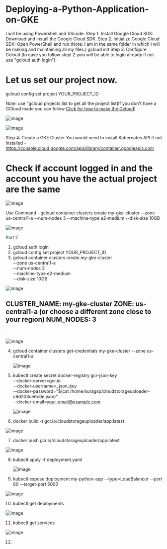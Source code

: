 # Deploying-a-Python-Application-on-GKE
I will be using Powershell and VScode.
Step 1. Install Google Cloud SDK: Download and install the Google Cloud SDK.
Step 2. Initialize Google Cloud SDK: Open PowerShell and run:(Note: I am in the same folder in which i will be making and maintaining all my files.)
        gcloud init
Step 3.  Configure Gcloud (In case you follow stepl 2 yoiu will be able to login already if not use "gcloud auth login")
<h1>Let us set our project now.</h1> gcloud config set project YOUR_PROJECT_ID 

Note: use "gcloud projects list to get all the project list(If you don't have a GCloud made you can follow <a href="https://github.com/suragsp/Microservice-GCP">Click for how to make the Gcloud</a>)

![image](https://github.com/suragsp/Deploying-a-Python-Application-on-GKE/assets/104720115/4932721e-e90c-450b-a4a1-67a7ddee483b)

![image](https://github.com/suragsp/Deploying-a-Python-Application-on-GKE/assets/104720115/d42ae2aa-6a7a-4043-944f-db76c496ba6e)

Step 4: Create a GKE Cluster
You would need to install Kubernates API if not Installed - https://console.cloud.google.com/apis/library/container.googleapis.com
<h1>Check if account logged in and the account you have the actual project are the same </h1>

![image](https://github.com/suragsp/Deploying-a-Python-Application-on-GKE/assets/104720115/0ea3cbfa-928e-4f02-a5f9-06b2c9d87740)

Use Command - gcloud container clusters create my-gke-cluster --zone us-central1-a --num-nodes 3 --machine-type e2-medium --disk-size 10GB

![image](https://github.com/suragsp/Deploying-a-Python-Application-on-GKE/assets/104720115/d6273c72-bae2-480a-acb1-6d16eb10408d)



Part 2
1. gcloud auth login
2. gcloud config set project YOUR_PROJECT_ID
3. gcloud container clusters create my-gke-cluster \
    --zone us-central1-a \
    --num-nodes 3 \
    --machine-type e2-medium \
    --disk-size 10GB
   
![image](https://github.com/suragsp/Deploying-a-Python-Application-on-GKE/assets/104720115/b45d8fca-65d8-40c1-80ab-b7ad95ddc9c0)

<h2>CLUSTER_NAME: my-gke-cluster
ZONE: us-central1-a (or choose a different zone close to your region)
NUM_NODES: 3</h2>.

![image](https://github.com/suragsp/Deploying-a-Python-Application-on-GKE/assets/104720115/2600eb24-4343-4bf3-89c7-1ccc4d85326e)

4. gcloud container clusters get-credentials my-gke-cluster --zone us-central1-a

   ![image](https://github.com/suragsp/Deploying-a-Python-Application-on-GKE/assets/104720115/16cef155-56f8-46bf-ac7e-e96fc2909f67)

5. kubectl create secret docker-registry gcr-json-key \
    --docker-server=gcr.io \
    --docker-username=_json_key \
    --docker-password="$(cat /home/suragsp/cloudstorageuploader-c9d203ce6c6e.json)" \
    --docker-email=your-email@example.com


   ![image](https://github.com/suragsp/Deploying-a-Python-Application-on-GKE/assets/104720115/45a29d3b-0fe2-4da7-9d9a-23d187fec94c)

6. docker build -t gcr.io/cloudstorageuploader/app:latest .


![image](https://github.com/suragsp/Deploying-a-Python-Application-on-GKE/assets/104720115/4ce391a5-af5e-40bb-b82e-1ec4bfc82dc6)

7. docker push gcr.io/cloudstorageuploader/app:latest


![image](https://github.com/suragsp/Deploying-a-Python-Application-on-GKE/assets/104720115/5547980c-5bef-4871-a534-c6b2f249de7f)

8. kubectl apply -f deployment.yaml


   ![image](https://github.com/suragsp/Deploying-a-Python-Application-on-GKE/assets/104720115/59b41b0d-7fae-45d3-84bc-8c307d9aa198)

9. kubectl expose deployment my-python-app --type=LoadBalancer --port 80 --target-port 5000

![image](https://github.com/suragsp/Deploying-a-Python-Application-on-GKE/assets/104720115/94dae0d7-5b42-4ca6-bca4-4fddc9d792ad)

10. kubectl get deployments

![image](https://github.com/suragsp/Deploying-a-Python-Application-on-GKE/assets/104720115/70c9dc10-26ef-4d6b-91f8-1268320caeb4)

11. kubectl get services

![image](https://github.com/suragsp/Deploying-a-Python-Application-on-GKE/assets/104720115/4188a585-fa5f-41dc-a568-e5a343c3f70a)

12. 



















